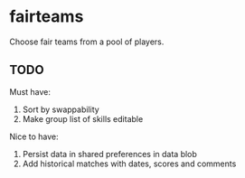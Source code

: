 # fairteams

Choose fair teams from a pool of players.

## TODO
Must have:
1. Sort by swappability
2. Make group list of skills editable

Nice to have:
1. Persist data in shared preferences in data blob
2. Add historical matches with dates, scores and comments
